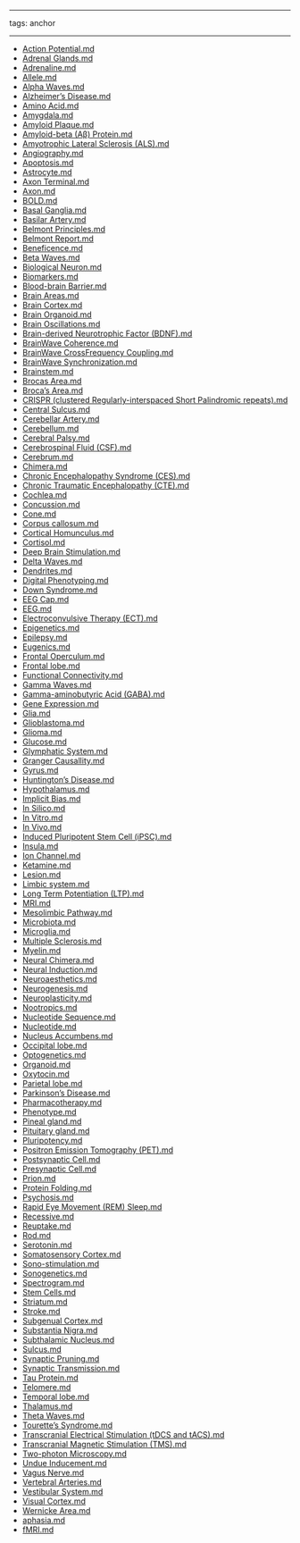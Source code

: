 
---
tags: anchor
___

- [Action Potential.md](Action%20Potential.md)
- [Adrenal Glands.md](Adrenal%20Glands.md)
- [Adrenaline.md](Adrenaline.md)
- [Allele.md](Allele.md)
- [Alpha Waves.md](Alpha%20Waves.md)
- [Alzheimer’s Disease.md](Alzheimer’s%20Disease.md)
- [Amino Acid.md](Amino%20Acid.md)
- [Amygdala.md](Amygdala.md)
- [Amyloid Plaque.md](Amyloid%20Plaque.md)
- [Amyloid-beta (Aβ) Protein.md](Amyloid-beta%20(Aβ)%20Protein.md)
- [Amyotrophic Lateral Sclerosis (ALS).md](Amyotrophic%20Lateral%20Sclerosis%20(ALS).md)
- [Angiography.md](Angiography.md)
- [Apoptosis.md](Apoptosis.md)
- [Astrocyte.md](Astrocyte.md)
- [Axon Terminal.md](Axon%20Terminal.md)
- [Axon.md](Axon.md)
- [BOLD.md](BOLD.md)
- [Basal Ganglia.md](Basal%20Ganglia.md)
- [Basilar Artery.md](Basilar%20Artery.md)
- [Belmont Principles.md](Belmont%20Principles.md)
- [Belmont Report.md](Belmont%20Report.md)
- [Beneficence.md](Beneficence.md)
- [Beta Waves.md](Beta%20Waves.md)
- [Biological Neuron.md](Biological%20Neuron.md)
- [Biomarkers.md](Biomarkers.md)
- [Blood-brain Barrier.md](Blood-brain%20Barrier.md)
- [Brain Areas.md](Brain%20Areas.md)
- [Brain Cortex.md](Brain%20Cortex.md)
- [Brain Organoid.md](Brain%20Organoid.md)
- [Brain Oscillations.md](Brain%20Oscillations.md)
- [Brain-derived Neurotrophic Factor (BDNF).md](Brain-derived%20Neurotrophic%20Factor%20(BDNF).md)
- [BrainWave Coherence.md](BrainWave%20Coherence.md)
- [BrainWave CrossFrequency Coupling.md](BrainWave%20CrossFrequency%20Coupling.md)
- [BrainWave Synchronization.md](BrainWave%20Synchronization.md)
- [Brainstem.md](Brainstem.md)
- [Brocas Area.md](Brocas%20Area.md)
- [Broca’s Area.md](Broca’s%20Area.md)
- [CRISPR (clustered Regularly-interspaced Short Palindromic repeats).md](CRISPR%20(clustered%20Regularly-interspaced%20Short%20Palindromic%20repeats).md)
- [Central Sulcus.md](Central%20Sulcus.md)
- [Cerebellar Artery.md](Cerebellar%20Artery.md)
- [Cerebellum.md](Cerebellum.md)
- [Cerebral Palsy.md](Cerebral%20Palsy.md)
- [Cerebrospinal Fluid (CSF).md](Cerebrospinal%20Fluid%20(CSF).md)
- [Cerebrum.md](Cerebrum.md)
- [Chimera.md](Chimera.md)
- [Chronic Encephalopathy Syndrome (CES).md](Chronic%20Encephalopathy%20Syndrome%20(CES).md)
- [Chronic Traumatic Encephalopathy (CTE).md](Chronic%20Traumatic%20Encephalopathy%20(CTE).md)
- [Cochlea.md](Cochlea.md)
- [Concussion.md](Concussion.md)
- [Cone.md](Cone.md)
- [Corpus callosum.md](Corpus%20callosum.md)
- [Cortical Homunculus.md](Cortical%20Homunculus.md)
- [Cortisol.md](Cortisol.md)
- [Deep Brain Stimulation.md](Deep%20Brain%20Stimulation.md)
- [Delta Waves.md](Delta%20Waves.md)
- [Dendrites.md](Dendrites.md)
- [Digital Phenotyping.md](Digital%20Phenotyping.md)
- [Down Syndrome.md](Down%20Syndrome.md)
- [EEG Cap.md](EEG%20Cap.md)
- [EEG.md](EEG.md)
- [Electroconvulsive Therapy (ECT).md](Electroconvulsive%20Therapy%20(ECT).md)
- [Epigenetics.md](Epigenetics.md)
- [Epilepsy.md](Epilepsy.md)
- [Eugenics.md](Eugenics.md)
- [Frontal Operculum.md](Frontal%20Operculum.md)
- [Frontal lobe.md](Frontal%20lobe.md)
- [Functional Connectivity.md](Functional%20Connectivity.md)
- [Gamma Waves.md](Gamma%20Waves.md)
- [Gamma-aminobutyric Acid (GABA).md](Gamma-aminobutyric%20Acid%20(GABA).md)
- [Gene Expression.md](Gene%20Expression.md)
- [Glia.md](Glia.md)
- [Glioblastoma.md](Glioblastoma.md)
- [Glioma.md](Glioma.md)
- [Glucose.md](Glucose.md)
- [Glymphatic System.md](Glymphatic%20System.md)
- [Granger Causallity.md](Granger%20Causallity.md)
- [Gyrus.md](Gyrus.md)
- [Huntington’s Disease.md](Huntington’s%20Disease.md)
- [Hypothalamus.md](Hypothalamus.md)
- [Implicit Bias.md](Implicit%20Bias.md)
- [In Silico.md](In%20Silico.md)
- [In Vitro.md](In%20Vitro.md)
- [In Vivo.md](In%20Vivo.md)
- [Induced Pluripotent Stem Cell (iPSC).md](Induced%20Pluripotent%20Stem%20Cell%20(iPSC).md)
- [Insula.md](Insula.md)
- [Ion Channel.md](Ion%20Channel.md)
- [Ketamine.md](Ketamine.md)
- [Lesion.md](Lesion.md)
- [Limbic system.md](Limbic%20system.md)
- [Long Term Potentiation (LTP).md](Long%20Term%20Potentiation%20(LTP).md)
- [MRI.md](MRI.md)
- [Mesolimbic Pathway.md](Mesolimbic%20Pathway.md)
- [Microbiota.md](Microbiota.md)
- [Microglia.md](Microglia.md)
- [Multiple Sclerosis.md](Multiple%20Sclerosis.md)
- [Myelin.md](Myelin.md)
- [Neural Chimera.md](Neural%20Chimera.md)
- [Neural Induction.md](Neural%20Induction.md)
- [Neuroaesthetics.md](Neuroaesthetics.md)
- [Neurogenesis.md](Neurogenesis.md)
- [Neuroplasticity.md](Neuroplasticity.md)
- [Nootropics.md](Nootropics.md)
- [Nucleotide Sequence.md](Nucleotide%20Sequence.md)
- [Nucleotide.md](Nucleotide.md)
- [Nucleus Accumbens.md](Nucleus%20Accumbens.md)
- [Occipital lobe.md](Occipital%20lobe.md)
- [Optogenetics.md](Optogenetics.md)
- [Organoid.md](Organoid.md)
- [Oxytocin.md](Oxytocin.md)
- [Parietal lobe.md](Parietal%20lobe.md)
- [Parkinson’s Disease.md](Parkinson’s%20Disease.md)
- [Pharmacotherapy.md](Pharmacotherapy.md)
- [Phenotype.md](Phenotype.md)
- [Pineal gland.md](Pineal%20gland.md)
- [Pituitary gland.md](Pituitary%20gland.md)
- [Pluripotency.md](Pluripotency.md)
- [Positron Emission Tomography (PET).md](Positron%20Emission%20Tomography%20(PET).md)
- [Postsynaptic Cell.md](Postsynaptic%20Cell.md)
- [Presynaptic Cell.md](Presynaptic%20Cell.md)
- [Prion.md](Prion.md)
- [Protein Folding.md](Protein%20Folding.md)
- [Psychosis.md](Psychosis.md)
- [Rapid Eye Movement (REM) Sleep.md](Rapid%20Eye%20Movement%20(REM)%20Sleep.md)
- [Recessive.md](Recessive.md)
- [Reuptake.md](Reuptake.md)
- [Rod.md](Rod.md)
- [Serotonin.md](Serotonin.md)
- [Somatosensory Cortex.md](Somatosensory%20Cortex.md)
- [Sono-stimulation.md](Sono-stimulation.md)
- [Sonogenetics.md](Sonogenetics.md)
- [Spectrogram.md](Spectrogram.md)
- [Stem Cells.md](Stem%20Cells.md)
- [Striatum.md](Striatum.md)
- [Stroke.md](Stroke.md)
- [Subgenual Cortex.md](Subgenual%20Cortex.md)
- [Substantia Nigra.md](Substantia%20Nigra.md)
- [Subthalamic Nucleus.md](Subthalamic%20Nucleus.md)
- [Sulcus.md](Sulcus.md)
- [Synaptic Pruning.md](Synaptic%20Pruning.md)
- [Synaptic Transmission.md](Synaptic%20Transmission.md)
- [Tau Protein.md](Tau%20Protein.md)
- [Telomere.md](Telomere.md)
- [Temporal lobe.md](Temporal%20lobe.md)
- [Thalamus.md](Thalamus.md)
- [Theta Waves.md](Theta%20Waves.md)
- [Tourette’s Syndrome.md](Tourette’s%20Syndrome.md)
- [Transcranial Electrical Stimulation (tDCS and tACS).md](Transcranial%20Electrical%20Stimulation%20(tDCS%20and%20tACS).md)
- [Transcranial Magnetic Stimulation (TMS).md](Transcranial%20Magnetic%20Stimulation%20(TMS).md)
- [Two-photon Microscopy.md](Two-photon%20Microscopy.md)
- [Undue Inducement.md](Undue%20Inducement.md)
- [Vagus Nerve.md](Vagus%20Nerve.md)
- [Vertebral Arteries.md](Vertebral%20Arteries.md)
- [Vestibular System.md](Vestibular%20System.md)
- [Visual Cortex.md](Visual%20Cortex.md)
- [Wernicke Area.md](Wernicke%20Area.md)
- [aphasia.md](aphasia.md)
- [fMRI.md](fMRI.md)

